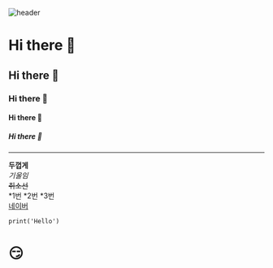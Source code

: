 ![header](https://capsule-render.vercel.app/api?type=rounded&color=gradient&text=%20깃허브%20&height=200&fontSize=50&fontColor=FF00FF&textBg=true)

# Hi there 👋
## Hi there 👋
### Hi there 👋
#### Hi there 👋
##### Hi there 👋

--- 

**두껍게**<br>
*기울임*<br>
~~취소선~~<br>
*1번
*2번
*3번<br>
[네이버](www.naver.com)
```
print('Hello')
```

# 😏
